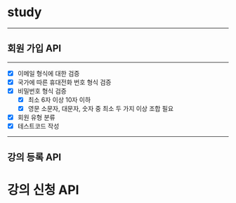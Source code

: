 # study

---
## 회원 가입 API

---
-[x] 이메일 형식에 대한 검증
-[x] 국가에 따른 휴대전화 번호 형식 검증
-[x] 비밀번호 형식 검증
    -[x] 최소 6자 이상 10자 이하
    -[x] 영문 소문자, 대문자, 숫자 중 최소 두 가지 이상 조합 필요
-[x] 회원 유형 분류
- [x] 테스트코드 작성
---
## 강의 등록 API


# 강의 신청 API
